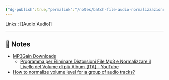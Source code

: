```yaml
---
{"dg-publish":true,"permalink":"/notes/batch-file-audio-normalizzazione/","tags":["type/note"]}
---
```


Links:: [[Audio\|Audio]]

---

## 📝 Notes


- [MP3Gain Downloads](https://mp3gain.sourceforge.net/download.php)
	- [Programma per Eliminare Distorsioni File Mp3 e Normalizzare il Livello del Volume di più Album [ITA] - YouTube](https://www.youtube.com/watch?v=A7U9Re4Jr9w)
- [How to normalize volume level for a group of audio tracks?](https://www.avs4you.com/guides/how-to-normalize-volume-level-for-a-group-of-audio-tracks.aspx)

